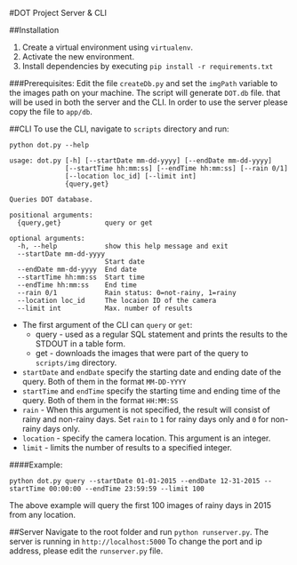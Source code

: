 #DOT Project Server & CLI

##Installation
1. Create a virtual environment using ```virtualenv```.
2. Activate the new environment.
3. Install dependencies by executing ```pip install -r requirements.txt```

###Prerequisites:
Edit the file ```createDb.py``` and set the ```imgPath``` variable to the images path on your machine.
The script will generate ```DOT.db``` file. that will be used in both the server and the CLI.
In order to use the server please copy the file to ```app/db```.

##CLI
To use the CLI, navigate to ```scripts``` directory and run: 
```
python dot.py --help

usage: dot.py [-h] [--startDate mm-dd-yyyy] [--endDate mm-dd-yyyy]
              [--startTime hh:mm:ss] [--endTime hh:mm:ss] [--rain 0/1]
              [--location loc_id] [--limit int]
              {query,get}

Queries DOT database.

positional arguments:
  {query,get}           query or get

optional arguments:
  -h, --help            show this help message and exit
  --startDate mm-dd-yyyy
                        Start date
  --endDate mm-dd-yyyy  End date
  --startTime hh:mm:ss  Start time
  --endTime hh:mm:ss    End time
  --rain 0/1            Rain status: 0=not-rainy, 1=rainy
  --location loc_id     The locaion ID of the camera
  --limit int           Max. number of results
```

- The first argument of the CLI can ```query``` or ```get```:
    - query - used as a regular SQL statement and prints the results to the STDOUT in a table form.
    - get - downloads the images that were part of the query to ```scripts/img``` directory.
- ```startDate``` and ```endDate``` specify the starting date and ending date of the query. Both of them in the format ```MM-DD-YYYY```
- ```startTime``` and ```endTime``` specify the starting time and ending time of the query. Both of them in the format ```HH:MM:SS```
- ```rain``` - When this argument is not specified, the result will consist of rainy and non-rainy days. Set ```rain``` to ```1``` for rainy days only and ```0``` for non-rainy days only.
- ```location``` - specify the camera location. This argument is an integer.
- ```limit``` - limits the number of results to a specified integer.

####Example:
```
python dot.py query --startDate 01-01-2015 --endDate 12-31-2015 --startTime 00:00:00 --endTime 23:59:59 --limit 100
```

The above example will query the first 100 images of rainy days in 2015 from any location.

##Server
Navigate to the root folder and run ```python runserver.py```.
The server is running in ```http://localhost:5000```
To change the port and ip address, please edit the ```runserver.py``` file.

